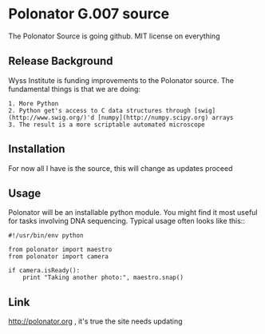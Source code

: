
# Polonator G.007 source

The Polonator Source is going github. 
MIT license on everything

## Release Background

Wyss Institute is funding improvements to the Polonator source.
The fundamental things is that we are doing:

    1. More Python
    2. Python get's access to C data structures through [swig](http://www.swig.org/)'d [numpy](http://numpy.scipy.org) arrays
    3. The result is a more scriptable automated microscope
     

## Installation

For now all I have is the source, this will change as updates proceed

## Usage

Polonator will be an installable python module. You might find
it most useful for tasks involving DNA sequencing. Typical usage
often looks like this::

    #!/usr/bin/env python

    from polonator import maestro
    from polonator import camera

    if camera.isReady():
        print "Taking another photo:", maestro.snap()

## Link

http://polonator.org , it's true the site needs updating
